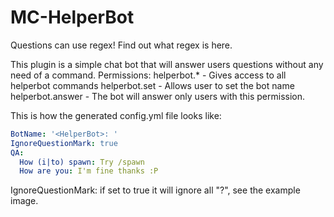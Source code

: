 # MC-HelperBot
Questions can use regex! Find out what regex is here.

This plugin is a simple chat bot that will answer users questions without any need of a command.
Permissions:
    helperbot.* - Gives access to all helperbot commands
    helperbot.set - Allows user to set the bot name
    helperbot.answer - The bot will answer only users with this permission.

This is how the generated config.yml file looks like:
```yml
BotName: '<HelperBot>: '
IgnoreQuestionMark: true
QA:
  How (i|to) spawn: Try /spawn
  How are you: I'm fine thanks :P
```
 
IgnoreQuestionMark: if set to true it will ignore all "?", see the example image.
